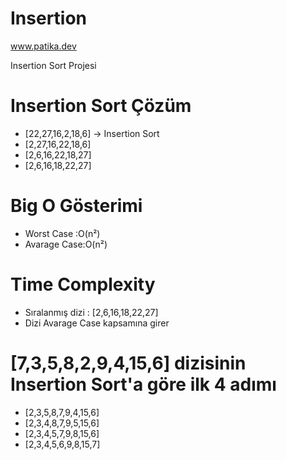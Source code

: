 # Insertion
www.patika.dev

Insertion Sort Projesi
# Insertion Sort Çözüm
 * [22,27,16,2,18,6] -> Insertion Sort
 * [2,27,16,22,18,6]
 * [2,6,16,22,18,27]
 * [2,6,16,18,22,27]

# Big O Gösterimi
 * Worst Case :O(n²)
 * Avarage Case:O(n²)
# Time Complexity
 * Sıralanmış dizi : [2,6,16,18,22,27]
 * Dizi Avarage Case kapsamına girer
# [7,3,5,8,2,9,4,15,6] dizisinin Insertion Sort'a göre ilk 4 adımı

  * [2,3,5,8,7,9,4,15,6]
  * [2,3,4,8,7,9,5,15,6]
  * [2,3,4,5,7,9,8,15,6]
  * [2,3,4,5,6,9,8,15,7]
